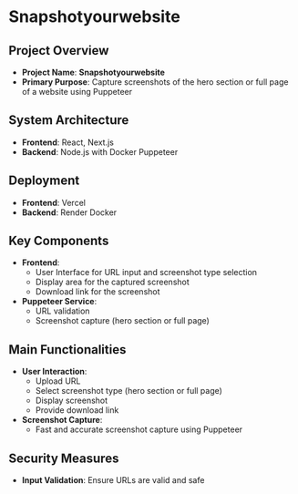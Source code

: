 # Snapshotyourwebsite

## Project Overview

- **Project Name**: **Snapshotyourwebsite**
- **Primary Purpose**: Capture screenshots of the hero section or full page of a website using Puppeteer

## System Architecture

- **Frontend**: React, Next.js
- **Backend**: Node.js with Docker Puppeteer

## Deployment

- **Frontend**: Vercel
- **Backend**: Render Docker

## Key Components

- **Frontend**:
  - User Interface for URL input and screenshot type selection
  - Display area for the captured screenshot
  - Download link for the screenshot
- **Puppeteer Service**:
  - URL validation
  - Screenshot capture (hero section or full page)

## Main Functionalities

- **User Interaction**:
  - Upload URL
  - Select screenshot type (hero section or full page)
  - Display screenshot
  - Provide download link
- **Screenshot Capture**:
  - Fast and accurate screenshot capture using Puppeteer

## Security Measures

- **Input Validation**: Ensure URLs are valid and safe
